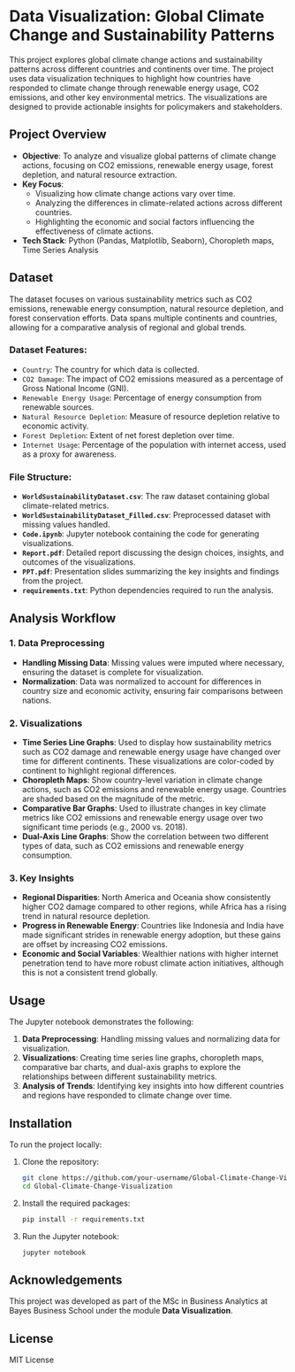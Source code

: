 # Data Visualization: Global Climate Change and Sustainability Patterns

This project explores global climate change actions and sustainability patterns across different countries and continents over time. The project uses data visualization techniques to highlight how countries have responded to climate change through renewable energy usage, CO2 emissions, and other key environmental metrics. The visualizations are designed to provide actionable insights for policymakers and stakeholders.

## Project Overview

- **Objective**: To analyze and visualize global patterns of climate change actions, focusing on CO2 emissions, renewable energy usage, forest depletion, and natural resource extraction.
- **Key Focus**:
  - Visualizing how climate change actions vary over time.
  - Analyzing the differences in climate-related actions across different countries.
  - Highlighting the economic and social factors influencing the effectiveness of climate actions.
- **Tech Stack**: Python (Pandas, Matplotlib, Seaborn), Choropleth maps, Time Series Analysis

## Dataset

The dataset focuses on various sustainability metrics such as CO2 emissions, renewable energy consumption, natural resource depletion, and forest conservation efforts. Data spans multiple continents and countries, allowing for a comparative analysis of regional and global trends.

### Dataset Features:
- `Country`: The country for which data is collected.
- `CO2 Damage`: The impact of CO2 emissions measured as a percentage of Gross National Income (GNI).
- `Renewable Energy Usage`: Percentage of energy consumption from renewable sources.
- `Natural Resource Depletion`: Measure of resource depletion relative to economic activity.
- `Forest Depletion`: Extent of net forest depletion over time.
- `Internet Usage`: Percentage of the population with internet access, used as a proxy for awareness.

### File Structure:
- **`WorldSustainabilityDataset.csv`**: The raw dataset containing global climate-related metrics.
- **`WorldSustainabilityDataset_Filled.csv`**: Preprocessed dataset with missing values handled.
- **`Code.ipynb`**: Jupyter notebook containing the code for generating visualizations.
- **`Report.pdf`**: Detailed report discussing the design choices, insights, and outcomes of the visualizations.
- **`PPT.pdf`**: Presentation slides summarizing the key insights and findings from the project.
- **`requirements.txt`**: Python dependencies required to run the analysis.

## Analysis Workflow

### 1. Data Preprocessing
- **Handling Missing Data**: Missing values were imputed where necessary, ensuring the dataset is complete for visualization.
- **Normalization**: Data was normalized to account for differences in country size and economic activity, ensuring fair comparisons between nations.

### 2. Visualizations

- **Time Series Line Graphs**: Used to display how sustainability metrics such as CO2 damage and renewable energy usage have changed over time for different continents. These visualizations are color-coded by continent to highlight regional differences.
- **Choropleth Maps**: Show country-level variation in climate change actions, such as CO2 emissions and renewable energy usage. Countries are shaded based on the magnitude of the metric.
- **Comparative Bar Graphs**: Used to illustrate changes in key climate metrics like CO2 emissions and renewable energy usage over two significant time periods (e.g., 2000 vs. 2018).
- **Dual-Axis Line Graphs**: Show the correlation between two different types of data, such as CO2 emissions and renewable energy consumption.

### 3. Key Insights
- **Regional Disparities**: North America and Oceania show consistently higher CO2 damage compared to other regions, while Africa has a rising trend in natural resource depletion.
- **Progress in Renewable Energy**: Countries like Indonesia and India have made significant strides in renewable energy adoption, but these gains are offset by increasing CO2 emissions.
- **Economic and Social Variables**: Wealthier nations with higher internet penetration tend to have more robust climate action initiatives, although this is not a consistent trend globally.

## Usage

The Jupyter notebook demonstrates the following:
1. **Data Preprocessing**: Handling missing values and normalizing data for visualization.
2. **Visualizations**: Creating time series line graphs, choropleth maps, comparative bar charts, and dual-axis graphs to explore the relationships between different sustainability metrics.
3. **Analysis of Trends**: Identifying key insights into how different countries and regions have responded to climate change over time.

## Installation

To run the project locally:

1. Clone the repository:
    ```bash
    git clone https://github.com/your-username/Global-Climate-Change-Visualization.git
    cd Global-Climate-Change-Visualization
    ```

2. Install the required packages:
    ```bash
    pip install -r requirements.txt
    ```

3. Run the Jupyter notebook:
    ```bash
    jupyter notebook
    ```

## Acknowledgements

This project was developed as part of the MSc in Business Analytics at Bayes Business School under the module **Data Visualization**.

## License

MIT License
